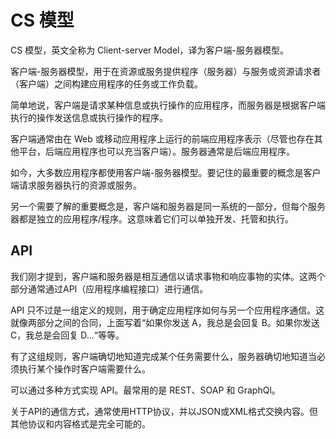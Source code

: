 # CS 模型

CS 模型，英文全称为 Client-server Model，译为客户端-服务器模型。

客户端-服务器模型，用于在资源或服务提供程序（服务器）与服务或资源请求者（客户端）之间构建应用程序的任务或工作负载。

简单地说，客户端是请求某种信息或执行操作的应用程序，而服务器是根据客户端执行的操作发送信息或执行操作的程序。

客户端通常由在 Web 或移动应用程序上运行的前端应用程序表示（尽管也存在其他平台，后端应用程序也可以充当客户端）。服务器通常是后端应用程序。

如今，大多数应用程序都使用客户端-服务器模型。要记住的最重要的概念是客户端请求服务器执行的资源或服务。

另一个需要了解的重要概念是，客户端和服务器是同一系统的一部分，但每个服务器都是独立的应用程序/程序。这意味着它们可以单独开发、托管和执行。

## API

我们刚才提到，客户端和服务器是相互通信以请求事物和响应事物的实体。这两个部分通常通过API（应用程序编程接口）进行通信。

API 只不过是一组定义的规则，用于确定应用程序如何与另一个应用程序通信。这就像两部分之间的合同，上面写着“如果你发送 A，我总是会回复 B。如果你发送 C，我总是会回复 D...“等等。

有了这组规则，客户端确切地知道完成某个任务需要什么，服务器确切地知道当必须执行某个操作时客户端需要什么。

可以通过多种方式实现 API。最常用的是 REST、SOAP 和 GraphQl。

关于API的通信方式，通常使用HTTP协议，并以JSON或XML格式交换内容。但其他协议和内容格式是完全可能的。


